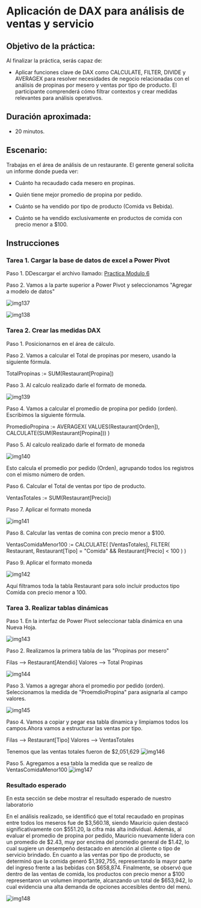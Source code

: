 # Aplicación de DAX para análisis de ventas y servicio

## Objetivo de la práctica:
Al finalizar la práctica, serás capaz de:
- Aplicar funciones clave de DAX como CALCULATE, FILTER, DIVIDE y AVERAGEX para resolver necesidades de negocio relacionadas con el análisis de propinas por mesero y ventas por tipo de producto. El participante comprenderá cómo filtrar contextos y crear medidas relevantes para análisis operativos.



## Duración aproximada:
- 20 minutos.

## Escenario: 

Trabajas en el área de análisis de un restaurante. El gerente general solicita un informe donde pueda ver:

- Cuánto ha recaudado cada mesero en propinas.

- Quién tiene mejor promedio de propina por pedido.

- Cuánto se ha vendido por tipo de producto (Comida vs Bebida).

- Cuánto se ha vendido exclusivamente en productos de comida con precio menor a $100.



## Instrucciones 

### Tarea 1. Cargar la base de datos de excel a Power Pivot

Paso 1. DDescargar el archivo llamado: [Practica Modulo 6](<Práctica Modulo 6.xlsx>)

Paso 2. Vamos a la parte superior a Power Pivot y seleccionamos "Agregar a modelo de datos"

![img137](../images/img137.png)

![img138](../images/img138.png)


### Tarea 2. Crear las medidas DAX

Paso 1. Posicionarnos en el área de cálculo.

Paso 2. Vamos a calcular el Total de propinas por mesero, usando la siguiente fórmula.

TotalPropinas :=
SUM(Restaurant[Propina])

Paso 3. Al calculo realizado darle el formato de moneda.

![img139](../images/img139.png)


Paso 4. Vamos a calcular el promedio de propina por pedido (orden). Escribimos la siguiente fórmula.

PromedioPropina :=
AVERAGEX(
    VALUES(Restaurant[Orden]),
    CALCULATE(SUM(Restaurant[Propina]))
)

Paso 5. Al calculo realizado darle el formato de moneda

![img140](../images/img140.png)

 Esto calcula el promedio por pedido (Orden), agrupando todos los registros con el mismo número de orden.

 Paso 6. Calcular el Total de ventas por tipo de producto.

 VentasTotales :=
SUM(Restaurant[Precio])

Paso 7. Aplicar el formato moneda

![img141](../images/img141.png)

Paso 8. Calcular las ventas de comina con precio menor a $100.

VentasComidaMenor100 :=
CALCULATE(
    [VentasTotales],
    FILTER(
        Restaurant,
        Restaurant[Tipo] = "Comida" &&
        Restaurant[Precio] < 100
    )
)

Paso 9. Aplicar el formato moneda

![img142](../images/img142.png)

 Aquí filtramos toda la tabla Restaurant para solo incluir productos tipo Comida con precio menor a 100.


### Tarea 3. Realizar tablas dinámicas

Paso 1. En la interfaz de Power Pivot seleccionar tabla dinámica en una Nueva Hoja. 

![img143](../images/img143.png)

Paso 2. Realizamos la primera tabla de las "Propinas por mesero"

Filas --> Restaurant[Atendió]
Valores --> Total Propinas

![img144](../images/img144.png)

Paso 3. Vamos a agregar ahora el promedio por pedido (orden). Seleccionamos la medida de "ProemdioPropina"  para asignarla al campo valores.

![img145](../images/img145.png)

Paso 4. Vamos a copiar y pegar esa tabla dinamica y limpiamos todos los campos.Ahora vamos a estructurar las ventas por tipo.

Filas --> Restaurant[Tipo]
Valores --> VentasTotales

Tenemos que las ventas totales fueron de $2,051,629
![img146](../images/img146.png)

Paso 5. Agregamos a esa tabla la medida que se realizo de VentasComidaMenor100
![img147](../images/img147.png)

### Resultado esperado
En esta sección se debe mostrar el resultado esperado de nuestro laboratorio

En el análisis realizado, se identificó que el total recaudado en propinas entre todos los meseros fue de $3,560.18, siendo Mauricio quien destacó significativamente con $551.20, la cifra más alta individual. Además, al evaluar el promedio de propina por pedido, Mauricio nuevamente lidera con un promedio de $2.43, muy por encima del promedio general de $1.42, lo cual sugiere un desempeño destacado en atención al cliente o tipo de servicio brindado. En cuanto a las ventas por tipo de producto, se determinó que la comida generó $1,392,755, representando la mayor parte del ingreso frente a las bebidas con $658,874. Finalmente, se observó que dentro de las ventas de comida, los productos con precio menor a $100 representaron un volumen importante, alcanzando un total de $653,942, lo cual evidencia una alta demanda de opciones accesibles dentro del menú.

![img148](../images/img148.png)